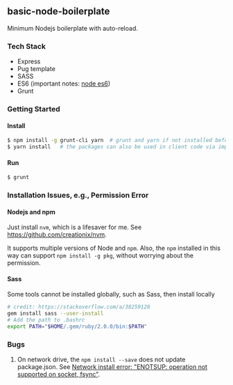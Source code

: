 ## basic-node-boilerplate
Minimum Nodejs boilerplate with auto-reload.

### Tech Stack
- Express
- Pug template
- SASS
- ES6 (important notes: [node es6](./docs/node-es6-notes.md))
- Grunt

### Getting Started
#### Install
```bash
$ npm install -g grunt-cli yarn  # grunt and yarn if not installed before
$ yarn install   # the packages can also be used in client code via import
```

#### Run
```bash
$ grunt
```

### Installation Issues, e.g., Permission Error

#### Nodejs and npm

Just install `nvm`, which is a lifesaver for me. See https://github.com/creationix/nvm.

It supports multiple versions of Node and `npm`. Also, the `npm` installed in this way can support `npm install -g pkg`, without worrying about the permission.

#### Sass
Some tools cannot be installed globally, such as Sass, then install locally
```bash
# credit: https://stackoverflow.com/a/38259128
gem install sass --user-install
# Add the path to .bashrc
export PATH="$HOME/.gem/ruby/2.0.0/bin:$PATH"
```

### Bugs
1. On network drive, the `npm install --save` does not update package.json. See [Network install error: "ENOTSUP: operation not supported on socket, fsync"](https://github.com/npm/npm/issues/17066).
